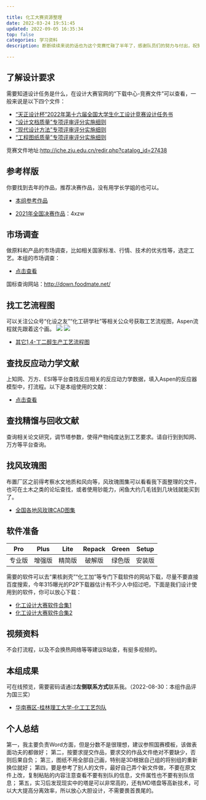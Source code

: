 ```yaml
---

title: 化工大赛资源整理
date: 2022-03-24 19:51:45
updated: 2022-09-05 16:35:34
top: false
categories: 学习资料
description: 断断续续来说的话也为这个竞赛忙碌了半年了，感谢队员们的努力与付出，祝贺本小组最终获得了全国三等奖的好成绩，也记录一些经验作为留念与分享... ...

---
```


## 了解设计要求
需要知道设计任务是什么，在设计大赛官网的“下载中心-竞赛文件”可以查看，一般来说是以下四个文件：
- [“天正设计杯”2022年第十六届全国大学生化工设计竞赛设计任务书](http://iche.zju.edu.cn/attachments/file/20220717/20220717100215_91631.pdf)
- [“设计文档质量”专项评审评分实施细则](http://iche.zju.edu.cn/attachments/file/20210624/20210624100438_42501.pdf)
- [“现代设计方法”专项评审评分实施细则](http://iche.zju.edu.cn/attachments/file/20210624/20210624100203_32222.pdf)
- [“工程图纸质量”专项评审评分实施细则](http://iche.zju.edu.cn/attachments/file/20210624/20210624100405_21992.pdf)

竞赛文件地址:http://iche.zju.edu.cn/redir.php?catalog_id=27438

## 参考样版
你要找到去年的作品，推荐决赛作品，没有用学长学姐的也可以。
- [本组参考作品](https://sharewh.mti100.com/share/a80d8f96-01ff-4e13-8d02-37171bc4acb2?t=3)

- [2021年全国决赛作品](https://pan.baidu.com/s/1xlqnfzDbPZwvaa5Al9BqjQ)：4xzw

## 市场调查
做原料和产品的市场调查，比如相关国家标准、行情、技术的优劣性等，选定工艺。本组的市场调查：

- [点击查看](https://sky.x-gap.ml/Config/化工设计大赛/市场调查/)

国标查询网站：http://down.foodmate.net/

## 找工艺流程图
可以关注公众号“化设之友”“化工研学社”等相关公众号获取工艺流程图，Aspen流程就先跟着这个画。
<img src="https://sky.x-gap.ml/d/Config/A2-1.jpg"/>
<img src="https://sky.x-gap.ml/d/Config/A2-2.jpg"/>

- [其它1,4-丁二醇生产工艺流程图](https://mp.weixin.qq.com/s/UgqM2COosvh6xpiZwlkxSw)

## 查找反应动力学文献
上知网、万方、ESI等平台查找反应相关的反应动力学数据，填入Aspen的反应器模型中，打流程。以下是本组使用的文献：

- [点击查看](https://sky.x-gap.ml/Config/化工设计大赛/反应动力学/)

## 查找精馏与回收文献
查询相关论文研究，调节塔参数，使得产物纯度达到工艺要求。请自行到到知网、万方等平台查询。

## 找风玫瑰图
布置厂区之前得考察水文地质和风向等，风玫瑰图集可以看看我下面整理的文件，也可在土木之类的论坛查找，或者使用钞能力，闲鱼大约几毛钱到几块钱就能买到了。

- [全国各地风玫瑰CAD图集](https://sky.x-gap.ml/Config/化工设计大赛/全国各地风玫瑰CAD图集)

## 软件准备

| Pro | Plus | Lite | Repack | Green | Setup |
| :------------: | :------------: | :------------: | :------------: | :------------: | :------------: |
| 专业版 | 增强版 | 精简版 | 破解版 | 绿色版 | 安装版 |

需要的软件可以去“果核剥壳”“化工加”等专门下载软件的网站下载，尽量不要直接百度搜索，今年315曝光的P2P下载器估计有不少人中招过吧，下面是我们设计使用到的软件，你可以放心下载：

- [化工设计大赛软件合集1](https://sky.x-gap.ml/Config/化工设计大赛/化工大赛软件)
- [化工设计大赛软件合集2](https://sharewh.mti100.com/share/c03a09ab-c626-4d66-a032-e906491b8d28?t=3)


## 视频资料
不会打流程，以及不会换热网络等等建议B站查，有挺多视频的。

## 本组成果
可在线预览，需要密码请通过**左侧联系方式**联系我。（2022-08-30：本组作品评为国三奖）

- [华南赛区-桂林理工大学-化工工艺包队](https://sky.x-gap.ml/Config/化工设计大赛/华南赛区-桂林理工大学-化工工艺包队/)

## 个人总结
第一，我主要负责Word方面，但是分数不是很理想，建议参照国赛模板，该做表面功夫的都做好；
第二，按要求提交作品，要求交的作品文件绝对不要缺少，否则后果自负；
第三，图纸不用全部自己画，特别是3D根据自己组的将别组的重新换位就好；
第四，要是参考了别人的文件，最好自己弄个新文件做，不要在原文件上改，复制粘贴的内容注意查看不要有别队的信息，文件属性也不要有别队信息；
第五，实习后发现现实中的塔是可以非常高的，还有MD塔盘等高新技术，可以大大提高分离效率，所以放心大胆设计，不需要畏首畏尾的。